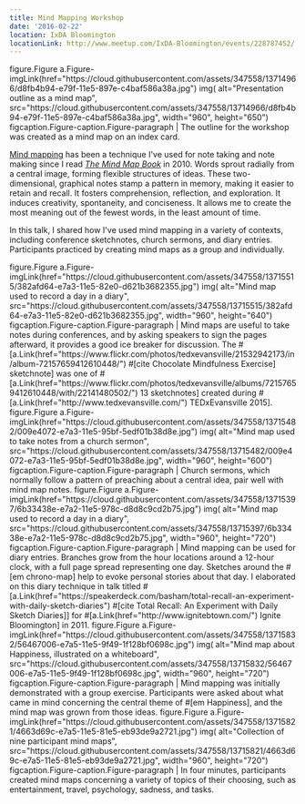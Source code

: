 ```yaml
---
title: Mind Mapping Workshop
date: '2016-02-22'
location: IxDA Bloomington
locationLink: http://www.meetup.com/IxDA-Bloomington/events/228787452/
---
```


<jade>
figure.Figure
  a.Figure-imgLink(href="https://cloud.githubusercontent.com/assets/347558/13714966/d8fb4b94-e79f-11e5-897e-c4baf586a38a.jpg")
    img(
      alt="Presentation outline as a mind map",
      src="https://cloud.githubusercontent.com/assets/347558/13714966/d8fb4b94-e79f-11e5-897e-c4baf586a38a.jpg",
      width="960",
      height="650")
  figcaption.Figure-caption.Figure-paragraph
    | The outline for the workshop was created as a mind map on an index card.
</jade>

[Mind mapping](https://en.wikipedia.org/wiki/Mind_map) has been a technique I've used for note taking and note making since I read <a class="Link" href="http://www.amazon.com/The-Mind-Map-Book-Potential/dp/0452273226"><cite>The Mind Map Book</cite></a> in 2010. Words sprout radially from a central image, forming flexible structures of ideas. These two-dimensional, graphical notes stamp a pattern in memory, making it easier to retain and recall. It fosters comprehension, reflection, and exploration. It induces creativity, spontaneity, and conciseness. It allows me to create the most meaning out of the fewest words, in the least amount of time.

In this talk, I shared how I've used mind mapping in a variety of contexts, including conference sketchnotes, church sermons, and diary entries. Participants practiced by creating mind maps as a group and individually.

<jade>
figure.Figure
  a.Figure-imgLink(href="https://cloud.githubusercontent.com/assets/347558/13715515/382afd64-e7a3-11e5-82e0-d621b3682355.jpg")
    img(
      alt="Mind map used to record a day in a diary",
      src="https://cloud.githubusercontent.com/assets/347558/13715515/382afd64-e7a3-11e5-82e0-d621b3682355.jpg",
      width="960",
      height="640")
  figcaption.Figure-caption.Figure-paragraph
    | Mind maps are useful to take notes during conferences, and by asking speakers to sign the pages afterward, it provides a good ice breaker for discussion. The #[a.Link(href="https://www.flickr.com/photos/tedxevansville/21532942173/in/album-72157659412610448/") #[cite Chocolate Mindfulness Exercise] sketchnote] was one of #[a.Link(href="https://www.flickr.com/photos/tedxevansville/albums/72157659412610448/with/22141480502/") 13 sketchnotes] created during #[a.Link(href="http://www.tedxevansville.com/") TEDxEvansville 2015].
figure.Figure
  a.Figure-imgLink(href="https://cloud.githubusercontent.com/assets/347558/13715482/009e4072-e7a3-11e5-95bf-5edf01b38d8e.jpg")
    img(
      alt="Mind map used to take notes from a church sermon",
      src="https://cloud.githubusercontent.com/assets/347558/13715482/009e4072-e7a3-11e5-95bf-5edf01b38d8e.jpg",
      width="960",
      height="600")
  figcaption.Figure-caption.Figure-paragraph
    | Church sermons, which normally follow a pattern of preaching about a central idea, pair well with mind map notes.
figure.Figure
  a.Figure-imgLink(href="https://cloud.githubusercontent.com/assets/347558/13715397/6b33438e-e7a2-11e5-978c-d8d8c9cd2b75.jpg")
    img(
      alt="Mind map used to record a day in a diary",
      src="https://cloud.githubusercontent.com/assets/347558/13715397/6b33438e-e7a2-11e5-978c-d8d8c9cd2b75.jpg",
      width="960",
      height="720")
  figcaption.Figure-caption.Figure-paragraph
    | Mind mapping can be used for diary entries. Branches grow from the hour locations around a 12-hour clock, with a full page spread representing one day. Sketches around the #[em chrono-map] help to evoke personal stories about that day. I elaborated on this diary technique in talk titled #[a.Link(href="https://speakerdeck.com/basham/total-recall-an-experiment-with-daily-sketch-diaries") #[cite Total Recall: An Experiment with Daily Sketch Diaries]] for #[a.Link(href="http://www.ignitebtown.com/") Ignite Bloomington] in 2011.
figure.Figure
  a.Figure-imgLink(href="https://cloud.githubusercontent.com/assets/347558/13715832/56467006-e7a5-11e5-9f49-1f128bf0698c.jpg")
    img(
      alt="Mind map about Happiness, illustrated on a whiteboard",
      src="https://cloud.githubusercontent.com/assets/347558/13715832/56467006-e7a5-11e5-9f49-1f128bf0698c.jpg",
      width="960",
      height="720")
  figcaption.Figure-caption.Figure-paragraph
    | Mind mapping was initially demonstrated with a group exercise. Participants were asked about what came in mind concerning the central theme of #[em Happiness], and the mind map was grown from those ideas.
figure.Figure
  a.Figure-imgLink(href="https://cloud.githubusercontent.com/assets/347558/13715821/4663d69c-e7a5-11e5-81e5-eb93de9a2721.jpg")
    img(
      alt="Collection of nine participant mind maps",
      src="https://cloud.githubusercontent.com/assets/347558/13715821/4663d69c-e7a5-11e5-81e5-eb93de9a2721.jpg",
      width="960",
      height="720")
  figcaption.Figure-caption.Figure-paragraph
    | In four minutes, participants created mind maps concerning a variety of topics of their choosing, such as entertainment, travel, psychology, sadness, and tasks.
</jade>
